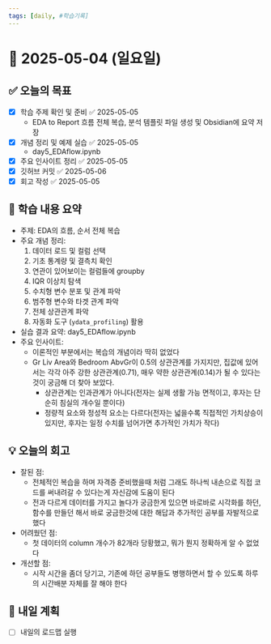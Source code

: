 ```yaml
---
tags: [daily, #학습기록]
---
```


# 📅 2025-05-04 (일요일)

## ✅ 오늘의 목표
- [x] 학습 주제 확인 및 준비 ✅ 2025-05-05
	- EDA to Report 흐름 전체 복습, 분석 템플릿 파일 생성 및 Obsidian에 요약 저장
- [x] 개념 정리 및 예제 실습 ✅ 2025-05-05
	- day5_EDAflow.ipynb
- [x] 주요 인사이트 정리 ✅ 2025-05-05
- [x] 깃허브 커밋 ✅ 2025-05-06
- [x] 회고 작성 ✅ 2025-05-05

## 🧠 학습 내용 요약
- 주제: EDA의 흐름, 순서 전체 복습
- 주요 개념 정리: 
	1. 데이터 로드 및 컬럼 선택
	2. 기초 통계량 및 결측치 확인
	3. 연관이 있어보이는 컬럼들에 groupby
	4. IQR 이상치 탐색
	5. 수치형 변수 분포 및 관계 파악
	6. 범주형 변수와 타겟 관계 파악
	7. 전체 상관관계 파악
	8. 자동화 도구 (`ydata_profiling`) 활용
- 실습 결과 요약: day5_EDAflow.ipynb
- 주요 인사이트:
	- 이론적인 부분에서는 복습의 개념이라 딱히 없었다
	- Gr Liv Area와 Bedroom AbvGr이 0.5의 상관관계를 가지지만, 집값에 있어서는 각각 아주 강한 상관관계(0.71), 매우 약한 상관관계(0.14)가 될 수 있다는것이 궁금해 더 찾아 보았다.
		- 상관관계는 인과관계가 아니다(전자는 실제 생활 가능 면적이고, 후자는 단순히 침실의 개수일 뿐이다)
		- 정량적 요소와 정성적 요소는 다르다(전자는 넓을수록 직접적인 가치상승이 있지만, 후자는 일정 수치를 넘어가면 추가적인 가치가 작다)

## 💡 오늘의 회고
- 잘된 점:
	- 전체적인 복습을 하며 자격증 준비했을때 처럼 그래도 하나씩 내손으로 직접 코드를 써내려갈 수 있다는게 자신감에 도움이 된다
	- 전과 다르게 데이터를 가지고 놀다가 궁금한게 있으면 바로바로 시각화를 하던, 함수를 만들던 해서 바로 궁금한것에 대한 해답과 추가적인 공부를 자발적으로 했다
- 어려웠던 점:
	- 첫 데이터의 column 개수가 82개라 당황했고, 뭐가 뭔지 정확하게 알 수 없었다
- 개선할 점:
	- 시작 시간을 좀더 당기고, 기존에 하던 공부들도 병행하면서 할 수 있도록 하루의 시간배분 자체를 잘 해야 한다

## 🔁 내일 계획
- [ ] 내일의 로드맵 실행
